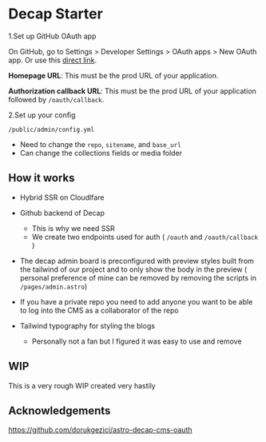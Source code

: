 # Decap Starter

1.Set up GitHub OAuth app

On GitHub, go to Settings > Developer Settings > OAuth apps > New OAuth app. Or use this [direct link](https://github.com/settings/applications/new).

**Homepage URL**: This must be the prod URL of your application.

**Authorization callback URL**: This must be the prod URL of your application followed by `/oauth/callback`.

2.Set up your config

`/public/admin/config.yml`

- Need to change the `repo`, `sitename`, and `base_url`
- Can change the collections fields or media folder

## How it works

- Hybrid SSR on Cloudlfare
- Github backend of Decap

  - This is why we need SSR
  - We create two endpoints used for auth ( `/oauth` and `/oauth/callback` )
- The decap admin board is preconfigured with preview styles built from the tailwind of our project and to only show the body in the preview ( personal preference of mine can be removed by removing the scripts in `/pages/admin.astro`)
- If you have a private repo you need to add anyone you want to be able to log into the CMS as a collaborator of the repo
- Tailwind typography for styling the blogs
  - Personally not a fan but I figured it was easy to use and remove

## WIP

This is a very rough WIP created very hastily

## Acknowledgements

https://github.com/dorukgezici/astro-decap-cms-oauth